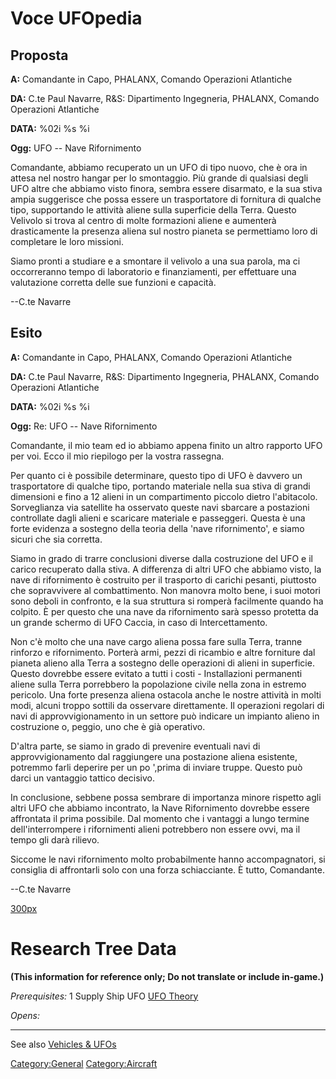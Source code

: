# Voce UFOpedia

## Proposta

**A:** Comandante in Capo, PHALANX, Comando Operazioni Atlantiche

**DA:** C.te Paul Navarre, R&S: Dipartimento Ingegneria, PHALANX,
Comando Operazioni Atlantiche

**DATA:** %02i %s %i

**Ogg:** UFO -- Nave Rifornimento

Comandante, abbiamo recuperato un un UFO di tipo nuovo, che è ora in
attesa nel nostro hangar per lo smontaggio. Più grande di qualsiasi
degli UFO altre che abbiamo visto finora, sembra essere disarmato, e la
sua stiva ampia suggerisce che possa essere un trasportatore di
fornitura di qualche tipo, supportando le attività aliene sulla
superficie della Terra. Questo Velivolo si trova al centro di molte
formazioni aliene e aumenterà drasticamente la presenza aliena sul
nostro pianeta se permettiamo loro di completare le loro missioni.

Siamo pronti a studiare e a smontare il velivolo a una sua parola, ma ci
occorreranno tempo di laboratorio e finanziamenti, per effettuare una
valutazione corretta delle sue funzioni e capacità.

--C.te Navarre

## Esito

**A:** Comandante in Capo, PHALANX, Comando Operazioni Atlantiche

**DA:** C.te Paul Navarre, R&S: Dipartimento Ingegneria, PHALANX,
Comando Operazioni Atlantiche

**DATA:** %02i %s %i

**Ogg:** Re: UFO -- Nave Rifornimento

Comandante, il mio team ed io abbiamo appena finito un altro rapporto
UFO per voi. Ecco il mio riepilogo per la vostra rassegna.

Per quanto ci è possibile determinare, questo tipo di UFO è davvero un
trasportatore di qualche tipo, portando materiale nella sua stiva di
grandi dimensioni e fino a 12 alieni in un compartimento piccolo dietro
l'abitacolo. Sorveglianza via satellite ha osservato queste navi
sbarcare a postazioni controllate dagli alieni e scaricare materiale e
passeggeri. Questa è una forte evidenza a sostegno della teoria della
'nave rifornimento', e siamo sicuri che sia corretta.

Siamo in grado di trarre conclusioni diverse dalla costruzione del UFO e
il carico recuperato dalla stiva. A differenza di altri UFO che abbiamo
visto, la nave di rifornimento è costruito per il trasporto di carichi
pesanti, piuttosto che sopravvivere al combattimento. Non manovra molto
bene, i suoi motori sono deboli in confronto, e la sua struttura si
romperà facilmente quando ha colpito. È per questo che una nave da
rifornimento sarà spesso protetta da un grande schermo di UFO Caccia, in
caso di Intercettamento.

Non c'è molto che una nave cargo aliena possa fare sulla Terra, tranne
rinforzo e rifornimento. Porterà armi, pezzi di ricambio e altre
forniture dal pianeta alieno alla Terra a sostegno delle operazioni di
alieni in superficie. Questo dovrebbe essere evitato a tutti i costi -
Installazioni permanenti aliene sulla Terra porrebbero la popolazione
civile nella zona in estremo pericolo. Una forte presenza aliena
ostacola anche le nostre attività in molti modi, alcuni troppo sottili
da osservare direttamente. Il operazioni regolari di navi di
approvvigionamento in un settore può indicare un impianto alieno in
costruzione o, peggio, uno che è già operativo.

D'altra parte, se siamo in grado di prevenire eventuali navi di
approvvigionamento dal raggiungere una postazione aliena esistente,
potremmo farli deperire per un po ',prima di inviare truppe. Questo può
darci un vantaggio tattico decisivo.

In conclusione, sebbene possa sembrare di importanza minore rispetto
agli altri UFO che abbiamo incontrato, la Nave Rifornimento dovrebbe
essere affrontata il prima possibile. Dal momento che i vantaggi a lungo
termine dell'interrompere i rifornimenti alieni potrebbero non essere
ovvi, ma il tempo gli darà rilievo.

Siccome le navi rifornimento molto probabilmente hanno accompagnatori,
si consiglia di affrontarli solo con una forza schiacciante. È tutto,
Comandante.

--C.te Navarre

[300px](image:Ufo_supply.jpg "wikilink")

# Research Tree Data

**(This information for reference only; Do not translate or include
in-game.)**

*Prerequisites:* 1 Supply Ship UFO [UFO
Theory](Research/UFO_Theory "wikilink")

*Opens:*

------------------------------------------------------------------------

See also [Vehicles & UFOs](Vehicles_&_UFOs "wikilink")

[Category:General](Category:General "wikilink")
[Category:Aircraft](Category:Aircraft "wikilink")
